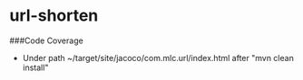 # url-shorten

###Code Coverage
- Under path ~/target/site/jacoco/com.mlc.url/index.html after "mvn clean install"
